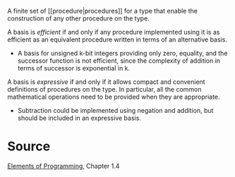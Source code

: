 A finite set of [[procedure|procedures]] for a type that enable the construction of any other procedure on the type. 

A basis is _efficient_ if and only if any procedure implemented using it is as efficient as an equivalent procedure written in terms of an alternative basis. 

- A basis for unsigned k-bit integers providing only zero, equality, and the successor function is not efficient, since the complexity of addition in terms of successor is exponential in k.

A basis is _expressive_ if and only if it allows compact and convenient definitions of procedures on the type. In particular, all the common mathematical operations need to be provided when they are appropriate.

- Subtraction could be implemented using negation and addition, but should be included in an expressive basis. 

# Source

[Elements of Programming](http://elementsofprogramming.com/eop.pdf), Chapter 1.4
